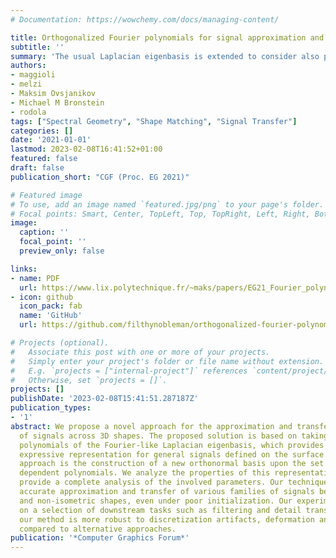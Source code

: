 ```yaml
---
# Documentation: https://wowchemy.com/docs/managing-content/

title: Orthogonalized Fourier polynomials for signal approximation and transfer
subtitle: ''
summary: 'The usual Laplacian eigenbasis is extended to consider also polynomials of the eigenfunctions. The new extended basis has in increased descriptive power in signal reconstruction and transfer tasks, coming at a very reduced cost.'
authors:
- maggioli
- melzi
- Maksim Ovsjanikov
- Michael M Bronstein
- rodola
tags: ["Spectral Geometry", "Shape Matching", "Signal Transfer"]
categories: []
date: '2021-01-01'
lastmod: 2023-02-08T16:41:52+01:00
featured: false
draft: false
publication_short: "CGF (Proc. EG 2021)"

# Featured image
# To use, add an image named `featured.jpg/png` to your page's folder.
# Focal points: Smart, Center, TopLeft, Top, TopRight, Left, Right, BottomLeft, Bottom, BottomRight.
image:
  caption: ''
  focal_point: ''
  preview_only: false

links:
- name: PDF
  url: https://www.lix.polytechnique.fr/~maks/papers/EG21_Fourier_polynomials.pdf
- icon: github
  icon_pack: fab
  name: 'GitHub'
  url: https://github.com/filthynobleman/orthogonalized-fourier-polynomial

# Projects (optional).
#   Associate this post with one or more of your projects.
#   Simply enter your project's folder or file name without extension.
#   E.g. `projects = ["internal-project"]` references `content/project/deep-learning/index.md`.
#   Otherwise, set `projects = []`.
projects: []
publishDate: '2023-02-08T15:41:51.287187Z'
publication_types:
- '1'
abstract: We propose a novel approach for the approximation and transfer
  of signals across 3D shapes. The proposed solution is based on taking pointwise
  polynomials of the Fourier-like Laplacian eigenbasis, which provides a compact and
  expressive representation for general signals defined on the surface. Key to our
  approach is the construction of a new orthonormal basis upon the set of these linearly
  dependent polynomials. We analyze the properties of this representation, and further
  provide a complete analysis of the involved parameters. Our technique results in
  accurate approximation and transfer of various families of signals between near-isometric
  and non-isometric shapes, even under poor initialization. Our experiments, showcased
  on a selection of downstream tasks such as filtering and detail transfer, show that
  our method is more robust to discretization artifacts, deformation and noise as
  compared to alternative approaches.
publication: '*Computer Graphics Forum*'
---
```

